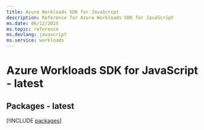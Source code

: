 ```yaml
---
title: Azure Workloads SDK for JavaScript
description: Reference for Azure Workloads SDK for JavaScript
ms.date: 06/12/2025
ms.topic: reference
ms.devlang: javascript
ms.service: workloads
---
```

# Azure Workloads SDK for JavaScript - latest
## Packages - latest
[!INCLUDE [packages](workloads-index.md)]